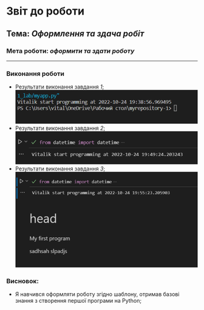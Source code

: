 # Звіт до роботи
## Тема: _Оформлення та здача робіт_
### Мета роботи: _оформити та здати роботу_
---
### Виконання роботи
- Результати виконання завдання *1*;
![text](/1_lab/pictures/Screenshot%202022-10-24%20194101.png)
- Результати виконання завдання *2*;
![text1](/1_lab/pictures/Screenshot%202022-10-24%20195107.png)
- Результати виконання завдання *3*;
![text2](/1_lab/pictures/Screenshot%202022-10-24%20195535.png)


### Висновок: 
- Я навчився оформляти роботу згідно шаблону, отримав базові знання з створення першої програми на Python;